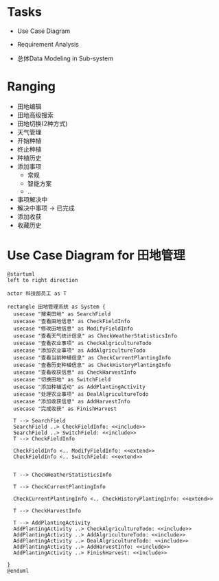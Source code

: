 # Tasks 
- Use Case Diagram

- Requirement Analysis

- 总体Data Modeling in Sub-system

# Ranging
- 田地编辑
- 田地高级搜索
- 田地切换(2种方式)
- 天气管理
- 开始种植
- 终止种植
- 种植历史
- 添加事项
  - 常规
  - 智能方案
  - ..
- 事项解决中
- 解决中事项 -> 已完成
- 添加收获
- 收藏历史


# Use Case Diagram for 田地管理
```plantuml
@startuml
left to right direction

actor 科技部员工 as T

rectangle 田地管理系统 as System {
  usecase "搜索田地" as SearchField
  usecase "查看田地信息" as CheckFieldInfo
  usecase "修改田地信息" as ModifyFieldInfo
  usecase "查看天气统计信息" as CheckWeatherStatisticsInfo
  usecase "查看农业事项" as CheckAlgricultureTodo
  usecase "添加农业事项" as AddAlgricultureTodo
  usecase "查看当前种植信息" as CheckCurrentPlantingInfo
  usecase "查看历史种植信息" as CheckHistoryPlantingInfo
  usecase "查看收获信息" as CheckHarvestInfo
  usecase "切换田地" as SwitchField
  usecase "添加种植活动" as AddPlantingActivity
  usecase "处理农业事项" as DealAlgricultureTodo
  usecase "添加收获信息" as AddHarvestInfo
  usecase "完成收获" as FinishHarvest

  T --> SearchField
  SearchField ..> CheckFieldInfo: <<include>>
  SearchField ..> SwitchField: <<include>>
  T --> CheckFieldInfo

  CheckFieldInfo <.. ModifyFieldInfo: <<extend>>
  CheckFieldInfo <.. SwitchField: <<extend>>


  T --> CheckWeatherStatisticsInfo

  T --> CheckCurrentPlantingInfo

  CheckCurrentPlantingInfo <.. CheckHistoryPlantingInfo: <<extend>>

  T --> CheckHarvestInfo

  T --> AddPlantingActivity
  AddPlantingActivity ..> CheckAlgricultureTodo: <<include>>
  AddPlantingActivity ..> AddAlgricultureTodo: <<include>>
  AddPlantingActivity ..> DealAlgricultureTodo: <<include>>
  AddPlantingActivity ..> AddHarvestInfo: <<include>>
  AddPlantingActivity ..> FinishHarvest: <<include>>

}
@enduml
```